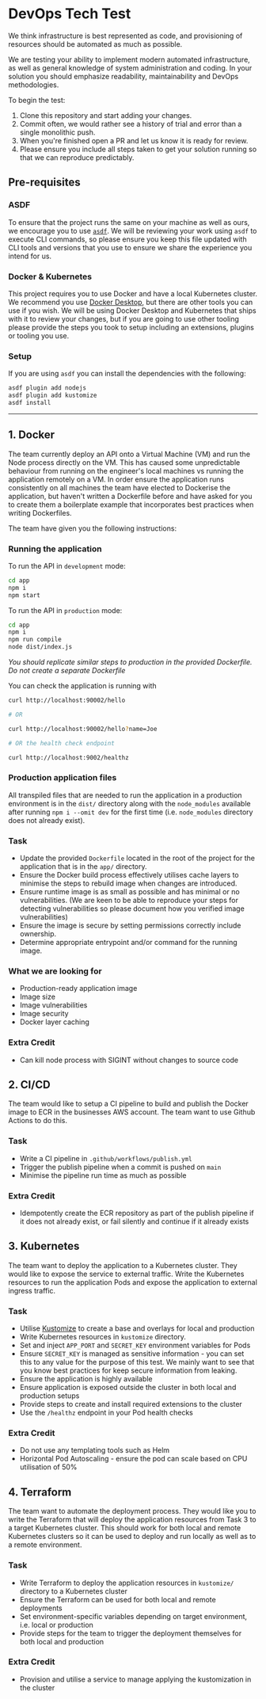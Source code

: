 # DevOps Tech Test

We think infrastructure is best represented as code, and provisioning of resources should be automated as much as possible.

We are testing your ability to implement modern automated infrastructure, as well as general knowledge of system administration and coding. In your solution you should emphasize readability, maintainability and DevOps methodologies.

To begin the test:

1. Clone this repository and start adding your changes.
2. Commit often, we would rather see a history of trial and error than a single monolithic push.
3. When you're finished open a PR and let us know it is ready for review.
4. Please ensure you include all steps taken to get your solution running so that we can reproduce predictably.

## Pre-requisites

### ASDF

To ensure that the project runs the same on your machine as well as ours, we encourage you to use [`asdf`](https://asdf-vm.com/). We will be reviewing your work using `asdf` to execute CLI commands, so please ensure you keep this file updated with CLI tools and versions that you use to ensure we share the experience you intend for us.

### Docker & Kubernetes

This project requires you to use Docker and have a local Kubernetes cluster. We recommend you use [Docker Desktop](https://www.docker.com/products/docker-desktop/), but there are other tools you can use if you wish. We will be using Docker Desktop and Kubernetes that ships with it to review your changes, but if you are going to use other tooling please provide the steps you took to setup including an extensions, plugins or tooling you use.

### Setup

If you are using `asdf` you can install the dependencies with the following:

```bash
asdf plugin add nodejs
asdf plugin add kustomize
asdf install
```

---

## 1. Docker

The team currently deploy an API onto a Virtual Machine (VM) and run the Node process directly on the VM. This has caused some unpredictable behaviour from running on the engineer's local machines vs running the application remotely on a VM. In order ensure the application runs consistently on all machines the team have elected to Dockerise the application, but haven't written a Dockerfile before and have asked for you to create them a boilerplate example that incorporates best practices when writing Dockerfiles.

The team have given you the following instructions:

### Running the application

To run the API in `development` mode:

```bash
cd app
npm i
npm start
```

To run the API in `production` mode:

```bash
cd app
npm i
npm run compile
node dist/index.js
```

_You should replicate similar steps to production in the provided Dockerfile. Do not create a separate Dockerfile_

You can check the application is running with

```bash
curl http://localhost:90002/hello

# OR

curl http://localhost:90002/hello?name=Joe

# OR the health check endpoint

curl http://localhost:9002/healthz
```

### Production application files

All transpiled files that are needed to run the application in a production environment is in the `dist/` directory along with the `node_modules` available after running `npm i --omit dev` for the first time (i.e. `node_modules` directory does not already exist).

### Task

* Update the provided `Dockerfile` located in the root of the project for the application that is in the `app/` directory.
* Ensure the Docker build process effectively utilises cache layers to minimise the steps to rebuild image when changes are introduced.
* Ensure runtime image is as small as possible and has minimal or no vulnerabilities. (We are keen to be able to reproduce your steps for detecting vulnerabilities so please document how you verified image vulnerabilities)
* Ensure the image is secure by setting permissions correctly include ownership.
* Determine appropriate entrypoint and/or command for the running image.

### What we are looking for

* Production-ready application image
* Image size
* Image vulnerabilities
* Image security
* Docker layer caching

### Extra Credit

* Can kill node process with SIGINT without changes to source code

## 2. CI/CD

The team would like to setup a CI pipeline to build and publish the Docker image to ECR in the businesses AWS account. The team want to use Github Actions to do this.

### Task

* Write a CI pipeline in `.github/workflows/publish.yml`
* Trigger the publish pipeline when a commit is pushed on `main`
* Minimise the pipeline run time as much as possible

### Extra Credit

* Idempotently create the ECR repository as part of the publish pipeline if it does not already exist, or fail silently and continue if it already exists

## 3. Kubernetes

The team want to deploy the application to a Kubernetes cluster. They would like to expose the service to external traffic. Write the Kubernetes resources to run the application Pods and expose the application to external ingress traffic.

### Task

* Utilise [Kustomize](https://kustomize.io/) to create a base and overlays for local and production
* Write Kubernetes resources in `kustomize` directory.
* Set and inject `APP_PORT` and `SECRET_KEY` environment variables for Pods
* Ensure `SECRET_KEY` is managed as sensitive information - you can set this to any value for the purpose of this test. We mainly want to see that you know best practices for keep secure information from leaking.
* Ensure the application is highly available
* Ensure application is exposed outside the cluster in both local and production setups
* Provide steps to create and install required extensions to the cluster
* Use the `/healthz` endpoint in your Pod health checks

### Extra Credit

* Do not use any templating tools such as Helm
* Horizontal Pod Autoscaling - ensure the pod can scale based on CPU utilisation of 50%

## 4. Terraform

The team want to automate the deployment process. They would like you to write the Terraform that will deploy the application resources from Task 3 to a target Kubernetes cluster. This should work for both local and remote Kubernetes clusters so it can be used to deploy and run locally as well as to a remote environment.

### Task

* Write Terraform to deploy the application resources in `kustomize/` directory to a Kubernetes cluster
* Ensure the Terraform can be used for both local and remote deployments
* Set environment-specific variables depending on target environment, i.e. local or production
* Provide steps for the team to trigger the deployment themselves for both local and production

### Extra Credit

* Provision and utilise a service to manage applying the kustomization in the cluster
